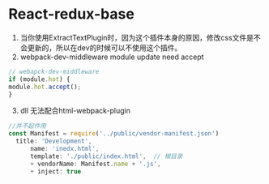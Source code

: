 # React-redux-base

1. 当你使用ExtractTextPlugin时，因为这个插件本身的原因，修改css文件是不会更新的，所以在dev的时候可以不使用这个插件。
2. webpack-dev-middleware module update need accept
```js
// webapck-dev-middleware
if (module.hot) {
module.hot.accept();
}
```
3. dll 无法配合html-webpack-plugin
```js
//并不起作用
const Manifest = require('../public/vendor-manifest.json')
  title: 'Development',
      name: 'inedx.html',
      template: './public/index.html',  // 根目录
      + vendorName: Manifest.name + '.js',
      + inject: true
```
